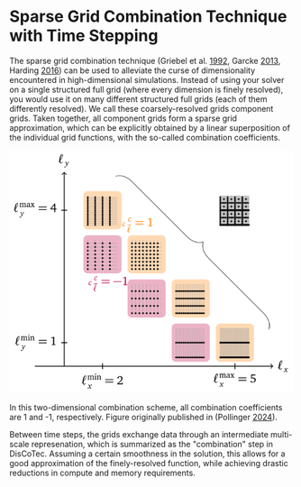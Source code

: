 # Sparse Grid Combination Technique with Time Stepping

The sparse grid combination technique (Griebel et al.
[1992](https://ins.uni-bonn.de/media/public/publication-media/griesiam.ps.gz),
Garcke [2013](https://link.springer.com/chapter/10.1007/978-3-642-31703-3_3),
Harding [2016](https://link.springer.com/chapter/10.1007/978-3-319-28262-6_4))
can be used to alleviate the curse of dimensionality encountered in
high-dimensional simulations.
Instead of using your solver on a single structured full grid (where every
dimension is finely resolved), you would use it on many different structured
full grids (each of them differently resolved).
We call these coarsely-resolved grids component grids.
Taken together, all component grids form a sparse grid approximation, which can
be explicitly obtained by a linear superposition of the individual grid
functions, with the so-called combination coefficients.

![schematic of a combination scheme in 2D](../gfx/combischeme-2d.svg)

In this two-dimensional combination scheme, all combination coefficients are 1
and -1, respectively.
Figure originally published in (Pollinger [2024](https://elib.uni-stuttgart.de/handle/11682/14229)).

Between time steps, the grids exchange data through an intermediate multi-scale
represenation, which is summarized as the "combination" step in DisCoTec.
Assuming a certain smoothness in the solution, this allows for a good
approximation of the finely-resolved function, while achieving drastic
reductions in compute and memory requirements.